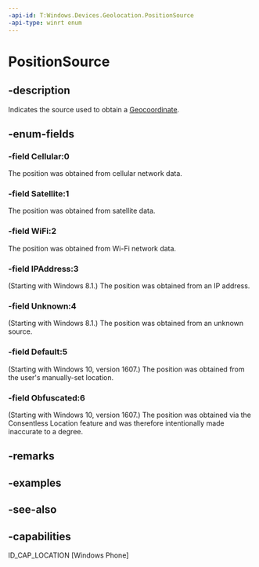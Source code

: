 ```yaml
---
-api-id: T:Windows.Devices.Geolocation.PositionSource
-api-type: winrt enum
---
```


<!-- Enumeration syntax
public enum Windows.Devices.Geolocation.PositionSource : int
-->

# PositionSource

## -description
Indicates the source used to obtain a [Geocoordinate](geocoordinate.md).

## -enum-fields
### -field Cellular:0
The position was obtained from cellular network data.

### -field Satellite:1
The position was obtained from satellite data.

### -field WiFi:2
The position was obtained from Wi-Fi network data.

### -field IPAddress:3
(Starting with Windows 8.1.) The position was obtained from an IP address.

### -field Unknown:4
(Starting with Windows 8.1.) The position was obtained from an unknown source.

### -field Default:5
(Starting with Windows 10, version 1607.) The position was obtained from the user's manually-set location.

### -field Obfuscated:6
(Starting with Windows 10, version 1607.) The position was obtained via the Consentless Location feature and was therefore intentionally made inaccurate to a degree.


## -remarks

## -examples

## -see-also


## -capabilities
ID_CAP_LOCATION [Windows Phone]